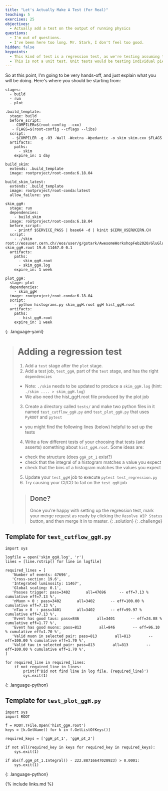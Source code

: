 ```yaml
---
title: "Let's Actually Make A Test (For Real)"
teaching: 5
exercises: 25
objectives:
  - Actually add a test on the output of running physics
questions:
  - I'm out of questions.
  - I've been here too long. Mr. Stark, I don't feel too good.
hidden: false
keypoints:
  - This kind of test is a regression test, as we're testing assuming the code up to this point was correct.
  - This is not a unit test. Unit tests would be testing individual pieces of the `atlas/athena` or `CMSSW` code-base, or specific functionality you wrote into your algorithms.
---
```


So at this point, I'm going to be very hands-off, and just explain what you will be doing. Here's where you should be starting from:

~~~
stages:
  - build
  - run
  - plot

.build_template:
  stage: build
  before_script:
   - COMPILER=$(root-config --cxx)
   - FLAGS=$(root-config --cflags --libs)
  script:
   - $COMPILER -g -O3 -Wall -Wextra -Wpedantic -o skim skim.cxx $FLAGS
  artifacts:
    paths:
      - skim
    expire_in: 1 day

build_skim:
  extends: .build_template
  image: rootproject/root-conda:6.18.04

build_skim_latest:
  extends: .build_template
  image: rootproject/root-conda:latest
  allow_failure: yes

skim_ggH:
  stage: run
  dependencies:
    - build_skim
  image: rootproject/root-conda:6.18.04
  before_script:
    - printf $SERVICE_PASS | base64 -d | kinit $CERN_USER@CERN.CH
  script:
    - ./skim root://eosuser.cern.ch//eos/user/g/gstark/AwesomeWorkshopFeb2020/GluGluToHToTauTau.root skim_ggH.root 19.6 11467.0 0.1
  artifacts:
    paths:
      - skim_ggH.root
      - skim_ggH.log
    expire_in: 1 week

plot_ggH:
  stage: plot
  dependencies:
    - skim_ggH
  image: rootproject/root-conda:6.18.04
  script:
    - python histograms.py skim_ggH.root ggH hist_ggH.root
  artifacts:
    paths:
      - hist_ggH.root
    expire_in: 1 week
~~~
{: .language-yaml}

> # Adding a regression test
>
> 1. Add a `test` stage after the `plot` stage.
> 2. Add a test job, `test_ggH`, part of the `test` stage, and has the right `dependencies`
>   - Note: `./skim` needs to be updated to produce a `skim_ggH.log` (hint: `./skim .... > skim_ggH.log`)
>   - We also need the hist_ggH.root file produced by the plot job
> 3. Create a directory called `tests/` and make two python files in it named `test_cutflow_ggH.py` and `test_plot_ggH.py` that uses `PyROOT` and `pytest`
>   - you might find the following lines (below) helpful to set up the tests
> 4. Write a few different tests of your choosing that tests (and asserts) something about `hist_ggH.root`. Some ideas are:
>   - check the structure (does `ggH_pt_1` exist?)
>   - check that the integral of a histogram matches a value you expect
>   - check that the bins of a histogram matches the values you expect
> 5. Update your `test_ggH` job to execute `pytest test_regression.py`
> 6. Try causing your CI/CD to fail on the `test_ggH` job
>
> > ## Done?
> >
> > Once you're happy with setting up the regression test, mark your merge request as ready by clicking the `Resolve WIP Status` button, and then merge it in to master.
> {: .solution}
{: .challenge}

## Template for `test_cutflow_ggH.py`

~~~
import sys

logfile = open('skim_ggH.log', 'r')
lines = [line.rstrip() for line in logfile]

required_lines = [
   'Number of events: 47696',
   'Cross-section: 19.6',
   'Integrated luminosity: 11467',
   'Global scaling: 0.1',
   'Passes trigger: pass=3402       all=47696      -- eff=7.13 % cumulative eff=7.13 %',
   'nMuon > 0 : pass=3402       all=3402       -- eff=100.00 % cumulative eff=7.13 %',
   'nTau > 0  : pass=3401       all=3402       -- eff=99.97 % cumulative eff=7.13 %',
   'Event has good taus: pass=846        all=3401       -- eff=24.88 % cumulative eff=1.77 %',
   'Event has good muons: pass=813        all=846        -- eff=96.10 % cumulative eff=1.70 %',
   'Valid muon in selected pair: pass=813        all=813        -- eff=100.00 % cumulative eff=1.70 %',
   'Valid tau in selected pair: pass=813        all=813        -- eff=100.00 % cumulative eff=1.70 %',
]

for required_line in required_lines:
    if not required_line in lines:
        print(f'Did not find line in log file. {required_line}')
        sys.exit(1)
~~~
{: .language-python}

## Template for `test_plot_ggH.py`

~~~
import sys
import ROOT

f = ROOT.TFile.Open('hist_ggH.root')
keys = [k.GetName() for k in f.GetListOfKeys()]

required_keys = ['ggH_pt_1', 'ggH_pt_2']

if not all(required_key in keys for required_key in required_keys):
    sys.exit(1)

if abs(f.ggH_pt_1.Integral() - 222.88716647028923) > 0.0001:
    sys.exit(1)
~~~
{: .language-python}


{% include links.md %}
